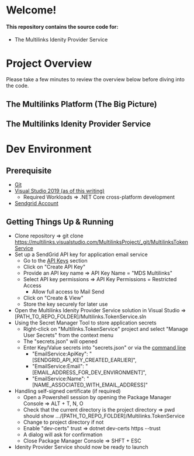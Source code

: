 # Welcome\!

#### This repository contains the source code for:

   * The Multilinks Idenity Provider Service

# Project Overview

Please take a few minutes to review the overview below before diving into the code.

## The Multilinks Platform (The Big Picture)

## The Multilinks Idenity Provider Service

# Dev Environment

## Prerequisite

   * [Git](https://git-scm.com/)
   * [Visual Studio 2019 (as of this writing)](https://visualstudio.microsoft.com/vs/)
      + Required Workloads => .NET Core cross-platform development
   * [Sendgrid Account](https://sendgrid.com/)

## Getting Things Up & Running

   * Clone repository => git clone https://multilinks.visualstudio.com/MultilinksProject/_git/MultilinksTokenService
   * Set up a SendGrid API key for application email service
      + Go to the [API Keys](https://app.sendgrid.com/settings/api_keys) section
      + Click on "Create API Key"
      + Provide an API key name => API Key Name = "MDS Multilinks"
      + Select API key permissions => API Key Permissions = Restricted Access
         - Allow full access to Mail Send
      + Click on "Create & View"
      + Store the key securely for later use
   * Open the Multilinks Idenity Provider Service solution in Visual Studio => [PATH_TO_REPO_FOLDER]/Multilinks.TokenService.sln
   * Using the Secret Manager Tool to store application secrets
      + Right-click on "Multilinks.TokenService" project and select "Manage User Secrets" from the context menu
      + The "secrets.json" will opened
      + Enter Key/Value secrets into "secrets.json" or via the [command line](https://docs.microsoft.com/en-us/aspnet/core/security/app-secrets?view=aspnetcore-2.2&tabs=windows#set-a-secret)
         - "EmailService:ApiKey": "[SENDGRID_API_KEY_CREATED_EARLIER]",
         - "EmailService:Email": "[EMAIL_ADDRESS_FOR_DEV_ENVIRONMENT]",
         - "EmailService:Name": "[NAME_ASSOCIATED_WITH_EMAIL_ADDRESS]"
   * Handling self-signed certificate (if required)
      + Open a Powershell session by opening the Package Manager Console => ALT + T, N, O
      + Check that the current directory is the project directory => pwd should show .../[PATH_TO_REPO_FOLDER]/Multilinks.TokenService
      + Change to project directory if not
      + Enable "dev-certs" trust => dotnet dev-certs https --trust
      + A dialog will ask for confirmation
      + Close Package Manager Console => SHFT + ESC
   * Idenity Provider Service should now be ready to launch



